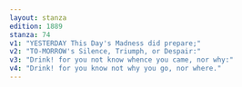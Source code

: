 ```yaml
---
layout: stanza
edition: 1889
stanza: 74
v1: "YESTERDAY This Day's Madness did prepare;"
v2: "TO-MORROW's Silence, Triumph, or Despair:"
v3: "Drink! for you not know whence you came, nor why:"
v4: "Drink! for you know not why you go, nor where."
---
```


